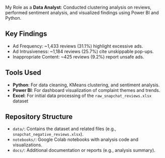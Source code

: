 My Role as a **Data Analyst**: Conducted clustering analysis on reviews, performed sentiment analysis, and visualized findings using Power BI and Python.

## Key Findings
- Ad Frequency: ~1,433 reviews (31.1%) highlight excessive ads.
- Ad Intrusiveness: ~1,184 reviews (25.7%) cite unskippable pop-ups.
- Inappropriate Content: ~425 reviews (9.2%) report unsafe ads.

## Tools Used
- **Python**: For data cleaning, KMeans clustering, and sentiment analysis.
- **Power BI**: For dashboard visualization of complaint themes and trends.
- **Excel**: For initial data processing of the `raw_snapchat_reviews.xlsx` dataset

## Repository Structure
- `data/`: Contains the dataset and related files (e.g., `snapchat_negative_reviews.xlsx`).
- `notebooks/`: Google Colab notebooks with analysis code and visualizations.
- `docs/`: Additional documentation or reports (e.g., analysis summary).
